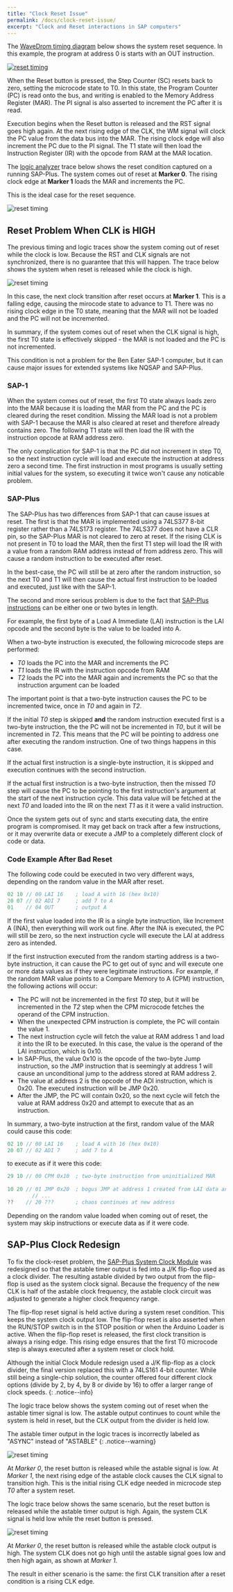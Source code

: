 ```yaml
---
title: "Clock Reset Issue"
permalink: /docs/clock-reset-issue/
excerpt: "Clock and Reset interactions in SAP computers"
---
```


The [WaveDrom timing diagram](https://wavedrom.com/) below shows the system reset sequence.  In this example, the program at address 0 is starts with an OUT instruction.  

[![reset timing](../../assets/images/timing-reset.png "Timing of the reset condition")](../../assets/images/timing-reset.png)

When the Reset button is pressed, the Step Counter (SC) resets back to zero, setting the microcode state to T0.  In this state, the Program Counter (PC) is read onto the bus, and writing is enabled to the Memory Address Register (MAR).  The PI signal is also asserted to increment the PC after it is read.

Execution begins when the Reset button is released and the RST signal goes high again.  At the next rising edge of the CLK, the WM signal will clock the PC value from the data bus into the MAR.  The rising clock edge will also increment the PC due to the PI signal.  The T1 state will then load the Instruction Register (IR) with the opcode from RAM at the MAR location.

The [logic analyzer](https://www.saleae.com) trace below shows the reset condition captured on a running SAP-Plus. The system comes out of reset at **Marker 0**. The rising clock edge at **Marker 1** loads the MAR and increments the PC.

This is the ideal case for the reset sequence.

![reset timing](../../assets/images/logic-reset-low.png "Reset when CLK low")

## Reset Problem When CLK is HIGH

The previous timing and logic traces show the system coming out of reset while the clock is low. Because the RST and CLK signals are not synchronized, there is no guarantee that this will happen.  The trace below shows the system when reset is released while the clock is high.

![reset timing](../../assets/images/logic-reset-high.png "Reset when CLK high")

In this case, the next clock transition after reset occurs at **Marker 1**. This is a falling edge, causing the mirocode state to advance to T1.  There was no rising clock edge in the T0 state, meaning that the MAR will not be loaded and the PC will not be incremented.

In summary, if the system comes out of reset when the CLK signal is high, the first T0 state is effectively skipped - the MAR is not loaded and the PC is not incremented.

This condition is not a problem for the Ben Eater SAP-1 computer, but it can cause major issues for extended systems like NQSAP and SAP-Plus.  

### SAP-1 ###

When the system comes out of reset, the first T0 state always loads zero into the MAR because it is loading the MAR from the PC and the PC is cleared during the reset condition.  Missing the MAR load is not a problem with SAP-1 because the MAR is also cleared at reset and therefore already contains zero.  The following T1 state will then load the IR with the instruction opcode at RAM address zero.

The only complication for SAP-1 is that the PC did not increment in step T0, so the next instruction cycle will load and execute the instruction at address zero a second time. The first instruction in most programs is usually setting initial values for the system, so executing it twice won't cause any noticable problem.

### SAP-Plus ###

The SAP-Plus has two differences from SAP-1 that can cause issues at reset. The first is that the MAR is implemented using a 74LS377 8-bit register rather than a 74LS173 register.  The 74LS377 does not have a CLR pin, so the SAP-Plus MAR is not cleared to zero at reset.  If the rising CLK is not present in T0 to load the MAR, then the first T1 step will load the IR with a value from a random RAM address instead of from address zero.  This will cause a random instruction to be executed after reset.

In the best-case, the PC will still be at zero after the random instruction, so the next T0 and T1 will then cause the actual first instruction to be loaded and executed, just like with the SAP-1.

The second and more serious problem is due to the fact that [SAP-Plus instructions](../in-summary/#instructions-by-opcode) can be either one or two bytes in length.  

For example, the first byte of a Load A Immediate (LAI) instruction is the LAI opcode and the second byte is the value to be loaded into A.

When a two-byte instruction is executed, the following microcode steps are performed:

* _T0_ loads the PC into the MAR and increments the PC
* _T1_ loads the IR with the instruction opcode from RAM
* _T2_ loads the PC into the MAR again and increments the PC so that the instruction argument can be loaded

The important point is that a two-byte instruction causes the PC to be incremented twice, once in _T0_ and again in _T2_.

If the initial _T0_ step is skipped **and** the random instruction executed first is a two-byte instruction, the the PC will not be incremented in _T0_, but it will be incremented in _T2_.  This means that the PC will be pointing to address one after executing the random instruction.  One of two things happens in this case.

If the actual first instruction is a single-byte instruction, it is skipped and execution continues with the second instruction.

If the actual first instruction is a two-byte instruction, then the missed _T0_ step will cause the PC to be pointing to the first instruction's argument at the start of the next instruction cycle.  This data value will be fetched at the next _T0_ and loaded into the IR on the next _T1_ as it it were a valid instruction.

Once the system gets out of sync and starts executing data, the entire program is compromised.  It may get back on track after a few instructions, or it may overwrite data or execute a JMP to a completely different clock of code or data.

### Code Example After Bad Reset

The following code could be executed in two very different ways, depending on the random value in the MAR after reset.

``` cpp
02 10 // 00 LAI 16    ; load A with 16 (hex 0x10)
20 07 // 02 ADI 7     ; add 7 to A
01    // 04 OUT       ; output A
 ```

If the first value loaded into the IR is a single byte instruction, like Increment A (INA), then everything will work out fine.  After the INA is executed, the PC will still be zero, so the next instruction cycle will execute the LAI at address zero as intended.

If the first instruction executed from the random starting address is a two-byte instruction, it can cause the PC to get out of sync and will execute one or more data values as if they were legitimate instructions. For example, if the random MAR value points to a Compare Memory to A (CPM) instruction, the following actions will occur:

* The PC will not be incremented in the first _T0_ step, but it will be incremented in the _T2_ step when the CPM microcode fetches the operand of the CPM instruction.  
* When the unexpected CPM instruction is complete, the PC will contain the value 1.  
* The next instruction cycle will fetch the value at RAM address 1 and load it into the IR to be executed.  In this case, the value is the operand of the LAI instruction, which is 0x10.  
* In SAP-Plus, the value 0x10 is the opcode of the two-byte Jump instruction, so the JMP instruction that is seemingly at address 1 will cause an unconditional jump to the address stored at RAM address 2.
* The value at address 2 is the opcode of the ADI instruction, which is 0x20.  The executed instruction will be JMP 0x20.
* After the JMP, the PC will contain 0x20, so the next cycle will  fetch the value at RAM address 0x20 and attempt to execute that as an instruction.

In summary, a two-byte instruction at the first, random value of the MAR could cause this code:

``` cpp
02 10 // 00 LAI 16    ; load A with 16 (hex 0x10)
20 07 // 02 ADI 7     ; add 7 to A
 ```

to execute as if it were this code:

``` cpp
29 10 // 00 CPM 0x10  ; two-byte instruction from uninitialized MAR
 
10 20 // 01 JMP 0x20  ; bogus JMP at address 1 created from LAI data and ADI opcode
        // ...
??    // 20 ???       ; chaos continues at new address
```

Depending on the random value loaded when coming out of reset, the system may skip instructions or execute data as if it were code.

## SAP-Plus Clock Redesign

To fix the clock-reset problem, the [SAP-Plus System Clock Module](../clock/) was redesigned so that the astable timer output is fed into a J/K flip-flop used as a clock divider. The resulting astable divided by two output from the flip-flop is used as the system clock signal. Because the frequency of the new CLK is half of the astable clock frequency, the astable clock circuit was adjusted to generate a higher clock frequency range.

The flip-flop reset signal is held active during a system reset condition.  This keeps the system clock output low. The flip-flop reset is also asserted when the RUN/STOP switch is in the STOP position or when the Arduino Loader is active.  When the flip-flop reset is released, the first clock transition is always a rising edge.  This rising edge ensures that the first T0 microcode step is always executed after a system reset or clock hold.

Although the initial Clock Module redesign used a J/K flip-flop as a clock divider, the final version replaced this with a 74LS161 4-bit counter.  While still being a single-chip solution, the counter offered four different clock options (divide by 2, by 4, by 8 or divide by 16) to offer a larger range of clock speeds.
{: .notice--info}

The logic trace below shows the system coming out of reset when the astable timer signal is low. The astable output continues to count while the system is held in reset, but the CLK output from the divider is held low.

The astable timer output in the logic traces is incorrectly labeled as "ASYNC" instead of "ASTABLE"
{: .notice--warning}

![reset timing](../../assets/images/logic-clk2-low.png "CLK2 reset when CLK low")

At *Marker 0*, the reset button is released while the astable signal is low.  At *Marker 1*, the next rising edge of the astable clock causes the CLK signal to transition high.  This is the initial rising CLK edge needed in microcode step _T0_ after a system reset.

The logic trace below shows the same scenario, but the reset button is released while the astable timer output is high.  Again, the system CLK signal is held low while the reset button is pressed.

![reset timing](../../assets/images/logic-clk2-high.png "CLK2 reset when CLK high")

At *Marker 0*, the reset button is released while the astable clock output is high.  The system CLK does not go high until the astable signal goes low and then high again, as shown at *Marker 1*.

The result in either scenario is the same: the first CLK transition after a reset condition is a rising CLK edge.